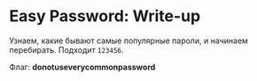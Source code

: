 # Easy Password: Write-up

Узнаем, какие бывают самые популярные пароли, и начинаем перебирать. Подходит `123456`.

Флаг: **donotuseverycommonpassword**

